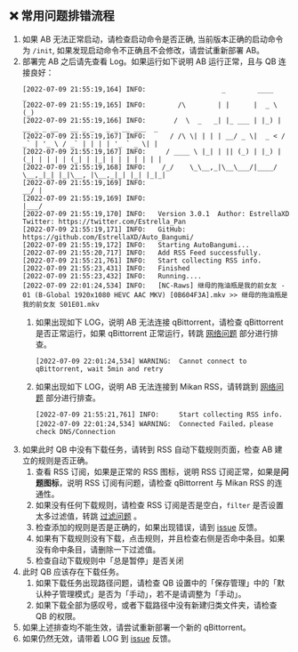 ## ❌ 常用问题排错流程
1. 如果 AB 无法正常启动，请检查启动命令是否正确, 当前版本正确的启动命令为 `/init`, 如果发现启动命令不正确且不会修改，请尝试重新部署 AB。
2. 部署完 AB 之后请先查看 Log。如果运行如下说明 AB 运行正常，且与 QB 连接良好：
      ```
      [2022-07-09 21:55:19,164] INFO:	                _        ____                                    _ 
      [2022-07-09 21:55:19,165] INFO:	     /\        | |      |  _ \                                  (_)
      [2022-07-09 21:55:19,166] INFO:	    /  \  _   _| |_ ___ | |_) | __ _ _ __   __ _ _   _ _ __ ___  _ 
      [2022-07-09 21:55:19,167] INFO:	   / /\ \| | | | __/ _ \|  _ < / _` | '_ \ / _` | | | | '_ ` _ \| |
      [2022-07-09 21:55:19,167] INFO:	  / ____ \ |_| | || (_) | |_) | (_| | | | | (_| | |_| | | | | | | |
      [2022-07-09 21:55:19,168] INFO:	 /_/    \_\__,_|\__\___/|____/ \__,_|_| |_|\__, |\__,_|_| |_| |_|_|
      [2022-07-09 21:55:19,169] INFO:	                                            __/ |                  
      [2022-07-09 21:55:19,169] INFO:	                                           |___/                   
      [2022-07-09 21:55:19,170] INFO:	Version 3.0.1  Author: EstrellaXD Twitter: https://twitter.com/Estrella_Pan
      [2022-07-09 21:55:19,171] INFO:	GitHub: https://github.com/EstrellaXD/Auto_Bangumi/
      [2022-07-09 21:55:19,172] INFO:	Starting AutoBangumi...
      [2022-07-09 21:55:20,717] INFO:	Add RSS Feed successfully.
      [2022-07-09 21:55:21,761] INFO:	Start collecting RSS info.
      [2022-07-09 21:55:23,431] INFO:	Finished
      [2022-07-09 21:55:23,432] INFO:	Running....
      [2022-07-09 22:01:24,534] INFO:	[NC-Raws] 继母的拖油瓶是我的前女友 - 01 (B-Global 1920x1080 HEVC AAC MKV) [0B604F3A].mkv >> 继母的拖油瓶是我的前女友 S01E01.mkv
      ```
   1. 如果出现如下 LOG，说明 AB 无法连接 qBittorrent，请检查 qBittorrent 是否正常运行，如果 qBittorrent 正常运行，转跳 [网络问题](/faq/常见问题#🌍-网络链接) 部分进行排查。
        ```
        [2022-07-09 22:01:24,534] WARNING:  Cannot connect to qBittorrent, wait 5min and retry
        ```
   2. 如果出现如下 LOG，说明 AB 无法连接到 Mikan RSS，请转跳到 [网络问题](/faq/常见问题#🌍-网络链接) 部分进行排查。
        ```
        [2022-07-09 21:55:21,761] INFO:	    Start collecting RSS info.
        [2022-07-09 22:01:24,534] WARNING:  Connected Failed，please check DNS/Connection
        ```
3. 如果此时 QB 中没有下载任务，请转到 RSS 自动下载规则页面，检查 AB 建立的规则是否正确。
   1. 查看 RSS 订阅，如果是正常的 RSS 图标，说明 RSS 订阅正常，如果是**问题图标**，说明 RSS 订阅有问题，请检查 qBittorrent 与 Mikan RSS 的连通性。
   2. 如果没有任何下载规则，请检查 RSS 订阅是否是空白，`filter` 是否设置太多过滤值，转跳 [过滤问题](/faq/常见问题#下载以及关键词过滤) 。
   3. 检查添加的规则是否是正确的，如果出现错误，请到 [issue](https://www.github.com/EstrellaXD/Auto_Bangumi/issues) 反馈。
   4. 如果有下载规则没有下载，点击规则，并且检查右侧是否命中条目。如果没有命中条目，请删除一下过滤值。
   5. 检查自动下载规则中「总是暂停」是否关闭
4. 此时 QB 应该存在下载任务。
   1. 如果下载任务出现路径问题，请检查 QB 设置中的「保存管理」中的「默认种子管理模式」是否为「手动」，若不是请调整为「手动」。
   2. 如果下载全部为感叹号，或者下载路径中没有新建归类文件夹，请检查 QB 的权限。
5. 如果上述排查均不能生效，请尝试重新部署一个新的 qBittorrent。
6. 如果仍然无效，请带着 LOG 到 [issue](https://www.github.com/EstrellaXD/Auto_Bangumi/issues) 反馈。

